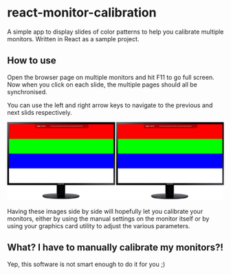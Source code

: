 # react-monitor-calibration
A simple app to display slides of color patterns to help you calibrate multiple monitors.  Written in React as a sample project.

## How to use
Open the browser page on multiple monitors and hit F11 to go full screen.  Now when you click on each slide, the multiple pages should all be synchronised.

You can use the left and right arrow keys to navigate to the previous and next slids respectively.

![Screenshot](screenshot.png)


Having these images side by side will hopefully let you calibrate your monitors, either by using the manual settings on the monitor itself or by using your graphics card utility to adjust the various parameters.

## What?  I have to manually calibrate my monitors?!
Yep, this software is not smart enough to do it for you ;)
